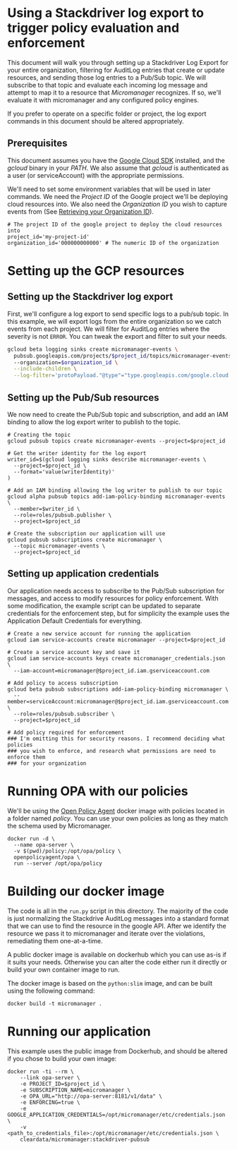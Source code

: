 # Using a Stackdriver log export to trigger policy evaluation and enforcement

This document will walk you through setting up a Stackdriver Log Export for your entire organization, filtering for AuditLog entries that create or update resources, and sending those log entries to a Pub/Sub topic. We will subscribe to that topic and evaluate each incoming log message and attempt to map it to a resource that *Micromanager* recognizes. If so, we'll evaluate it with micromanager and any configured policy engines.

If you prefer to operate on a specific folder or project, the log export commands in this document should be altered appropriately.

## Prerequisites

This document assumes you have the [Google Cloud SDK](https://cloud.google.com/sdk/) installed, and the _gcloud_ binary in your _PATH_. We also assume that _gcloud_ is authenticated as a user (or serviceAccount) with the appropriate permissions.

We'll need to set some environment variables that will be used in later commands. We need the _Project ID_ of the Google project we'll be deploying cloud resources into. We also need the _Organization ID_ you wish to capture events from (See [Retrieving your Organization ID](https://cloud.google.com/resource-manager/docs/creating-managing-organization#retrieving_your_organization_id)).

```shell
# The project ID of the google project to deploy the cloud resources into
project_id='my-project-id'
organization_id='000000000000' # The numeric ID of the organization 
```

# Setting up the GCP resources

## Setting up the Stackdriver log export

First, we'll configure a log export to send specific logs to a pub/sub topic. In this example, we will export logs from the entire organization so we catch events from each project. We will filter for AuditLog entries where the severity is not `ERROR`. You can tweak the export and filter to suit your needs.

```bash
gcloud beta logging sinks create micromanager-events \
  pubsub.googleapis.com/projects/$project_id/topics/micromanager-events
  --organization=$organization_id \
  --include-children \
  --log-filter='protoPayload."@type"="type.googleapis.com/google.cloud.audit.AuditLog" severity!="ERROR"'
```

## Setting up the Pub/Sub resources

We now need to create the Pub/Sub topic and subscription, and add an IAM binding to allow the log export writer to publish to the topic.

```shell
# Creating the topic
gcloud pubsub topics create micromanager-events --project=$project_id

# Get the writer identity for the log export
writer_id=$(gcloud logging sinks describe micromanager-events \
  --project=$project_id \
  --format='value(writerIdentity)'
)

# Add an IAM binding allowing the log writer to publish to our topic
gcloud alpha pubsub topics add-iam-policy-binding micromanager-events \
  --member=$writer_id \
  --role=roles/pubsub.publisher \
  --project=$project_id

# Create the subscription our application will use
gcloud pubsub subscriptions create micromanager \
  --topic micromanager-events \
  --project=$project_id

```

## Setting up application credentials

Our application needs access to subscribe to the Pub/Sub subscription for messages, and access to modify resources for policy enforcement. With some modification, the example script can be updated to separate credentials for the enforcement step, but for simplicity the example uses the Application Default Credentials for everything.

```shell
# Create a new service account for running the application
gcloud iam service-accounts create micromanager --project=$project_id

# Create a service account key and save it
gcloud iam service-accounts keys create micromanager_credentials.json \
  --iam-account=micromanager@$project_id.iam.gserviceaccount.com

# Add policy to access subscription
gcloud beta pubsub subscriptions add-iam-policy-binding micromanager \
  --member=serviceAccount:micromanager@$project_id.iam.gserviceaccount.com \
  --role=roles/pubsub.subscriber \
  --project=$project_id

# Add policy required for enforcement
### I'm omitting this for security reasons. I recommend deciding what policies
### you wish to enforce, and research what permissions are need to enforce them
### for your organization
```

# Running OPA with our policies

We'll be using the [Open Policy Agent](https://www.openpolicyagent.org/) docker image with policies located in a folder named _policy_. You can use your own policies as long as they match the schema used by Micromanager.

```shell
docker run -d \
  --name opa-server \
  -v $(pwd)/policy:/opt/opa/policy \
  openpolicyagent/opa \
  run --server /opt/opa/policy
```

# Building our docker image

The code is all in the `run.py` script in this directory. The majority of the code is just normalizing the Stackdrive AuditLog messages into a standard format that we can use to find the resource in the google API. After we identify the resource we pass it to micromanager and iterate over the violations, remediating them one-at-a-time.

A public docker image is available on dockerhub which you can use as-is if it suits your needs. Otherwise you can alter the code either run it directly or build your own container image to run.

The docker image is based on the `python:slim` image, and can be built using the following command:

```shell
docker build -t micromanager .
```


# Running our application

This example uses the public image from Dockerhub, and should be altered if you chose to build your own image:

```shell
docker run -ti --rm \
    --link opa-server \
    -e PROJECT_ID=$project_id \
    -e SUBSCRIPTION_NAME=micromanager \
    -e OPA_URL="http://opa-server:8181/v1/data" \
    -e ENFORCING=true \
    -e GOOGLE_APPLICATION_CREDENTIALS=/opt/micromanager/etc/credentials.json \
    -v <path_to_credentials_file>:/opt/micromanager/etc/credentials.json \
    cleardata/micromanager:stackdriver-pubsub
```
